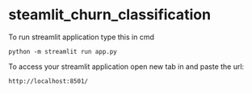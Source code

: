 # steamlit_churn_classification

To run streamlit application type this in cmd

```
python -m streamlit run app.py
```


To access your streamlit application open new tab in and paste the url:
```
http://localhost:8501/
```
